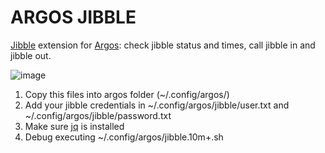 # ARGOS JIBBLE
[Jibble](https://www.jibble.io/) extension for [Argos](https://github.com/p-e-w/argos): check jibble status and times, call jibble in and jibble out.

![image](https://user-images.githubusercontent.com/6308233/112284286-5df9eb00-8c89-11eb-806f-8fb167123ac2.png)

1. Copy this files into argos folder (~/.config/argos/)
2. Add your jibble credentials in ~/.config/argos/jibble/user.txt and ~/.config/argos/jibble/password.txt
3. Make sure [jq](https://stedolan.github.io/jq/download/) is installed
4. Debug executing ~/.config/argos/jibble.10m+.sh
